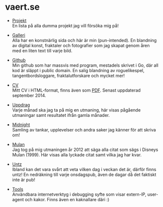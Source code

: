 vaert.se
========


*	[Projekt][projekt]  
	En lista på alla dumma projekt jag vill försöka mig på!

*	[Galleri][galleri]  
	Alla har en konstnärlig sida och här är min (pun-intended). En blandning av
	digital konst, fraktaler och fotografier som jag skapat genom åren med en
	liten text till varje bild.

*	[Github][github]  
	Min github som har massvis med program, mestadels skrivet i Go, där all kod
	är släppt i public domain. En salig blandning av roguelikespel,
	tangentbordsloggare, fraktalutforskare och mycket mer!

*	[CV][cv]  
	Mitt CV i HTML-format, finns även som [PDF][pdf]. Senast uppdaterad
	september 2014.

*	[Uppdrag][uppdrag]  
	Varje månad ska jag ta på mig en utmaning, här visas pågående utmaningar
	samt resultatet ifrån gamla månader.

*	[Midnight][midnight]  
	Samling av tankar, upplevelser och andra saker jag känner för att skriva om!

*	[Mulan][mulan]  
	Jag tog på mig utmaningen år 2012 att säga alla citat som sägs i Disneys
	Mulan (1999). Här visas alla lyckade citat samt vilka jag har kvar.

*	[Untz][untz]  
	Ibland kan det vara svårt att veta vilken dag i veckan det är, därför finns
	untz! En nedräkning till varje onsdagspub, även de dagar då det faktiskt
	inte är pub!

*	[Tools][t]  
	Användbara internetverktyg i debugging syfte som visar extern-IP, user-agent
	och kakor. Finns även en kaknallare däri :)

	
[cv]: http://cv.vaert.se/
[galleri]: http://galleri.vaert.se/
[github]: http://github.com/karlek
[midnight]: http://midnight.vaert.se/
[mulan]: http://mulan.vaert.se/
[pdf]: http://cv.vaert.se/henry-eklind-cv.pdf
[projekt]: http://projekt.vaert.se/
[t]: http://t.vaert.se/
[untz]: http://untz.vaert.se/
[uppdrag]: http://uppdrag.vaert.se/
